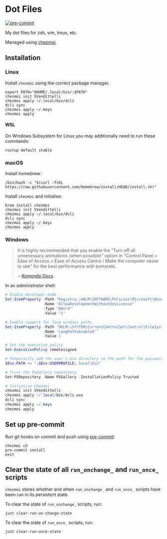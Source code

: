 # Dot Files

[![pre-commit](https://img.shields.io/badge/pre--commit-enabled-brightgreen?logo=pre-commit)](https://github.com/pre-commit/pre-commit)

My dot files for zsh, vim, tmux, etc.

Managed using [chezmoi](https://www.chezmoi.io/).

## Installation

### Linux

Install `chezmoi` using the correct package manager.

```shell
export PATH="$HOME/.local/bin/:$PATH"
chezmoi init SVendittelli
chezmoi apply ~/.local/bin/dcli
dcli sync
chezmoi apply ~/.keys
chezmoi apply
```

#### WSL

On Windows Subsystem for Linux you may additionally need to run these commands:

```shell
rustup default stable
```

### macOS

Install homebrew:

```shell
/bin/bash -c "$(curl -fsSL https://raw.githubusercontent.com/Homebrew/install/HEAD/install.sh)"
```

Install `chezmoi` and initialise:

```shell
brew install chezmoi
chezmoi init SVendittelli
chezmoi apply ~/.local/bin/dcli
dcli sync
chezmoi apply ~/.keys
chezmoi apply
```

### Windows

> It is highly recommended that you enable the "Turn off all unnecessary
> animations (when possible)" option in "Control Panel > Ease of Access > Ease
> of Access Centre / Make the computer easier to see" for the best performance
> with komorebi.
>
> ~ [Komorebi Docs](https://lgug2z.github.io/komorebi/installation.html#disabling-unnecessary-system-animations)

In an _administrator_ shell:

```powershell
# Enable developer mode
Set-ItemProperty -Path "Registry::HKLM\SOFTWARE\Policies\Microsoft\Windows\Appx"`
                 -Name "AllowDevelopmentWithoutDevLicense"`
                 -Type "DWord"`
                 -Value "1"

# Enable support for long windows paths
Set-ItemProperty -Path 'HKLM:\SYSTEM\CurrentControlSet\Control\FileSystem'`
                 -Name 'LongPathsEnabled'`
                 -Value 1

# Set the execution policy
Set-ExecutionPolicy remotesigned

# Temporarily add the user's bin directory to the path for the password manager
$Env:PATH += ";$Env:USERPROFILE\.local\bin"

# Trust the PSGallery repository
Set-PSRepository -Name PSGallery -InstallationPolicy Trusted

# Initialise chezmoi
chezmoi init SVendittelli
chezmoi apply ~/.local/bin/dcli.exe
dcli sync
chezmoi apply ~/.keys
chezmoi apply
```

## Set up pre-commit

Run git hooks on commit and push using [pre-commit](https://pre-commit.com/):

```shell
chezmoi cd
pre-commit install
exit
```

## Clear the state of all `run_onchange_` and `run_once_` scripts

`chezmoi` stores whether and when `run_onchange_` and `run_once_` scripts have been run in its persistent state.

To clear the state of `run_onchange_` scripts, run:

```shell
just clear-run-on-change-state
```

To clear the state of `run_once_` scripts, run:

```shell
just clear-run-once-state
```
